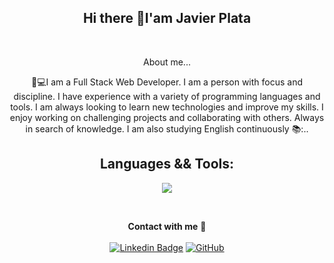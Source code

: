 <h2 align="center">Hi there 👋I'am Javier Plata </h2>
   
   <br>

   <div align="center">
	   
 <p>  About me... </p>
   📲💻I am a Full Stack Web Developer. I am a person with focus and discipline. I have experience with a variety of programming languages and tools. I am always looking to learn new technologies 
   and improve my skills. I enjoy working on challenging projects and collaborating with others. Always in search of knowledge.
                 I am also studying English continuously 📚:..
		 
 ##
 
## Languages && Tools:

<p align="center" p=15>
  <a href="https://skillicons.dev" style="text-decoration: none;">
    <img src="https://skillicons.dev/icons?i=js,java,spring,ts,nodejs,express,mongodb,postgres,sequelize,prisma,nextjs,react,redux,figma,bootstrap,materialui,tailwind,threejs,git, github,gitlab&perline=6" />
  </a>
</p>
<br />	

**Contact with me** 📝 </br></br>
[![Linkedin Badge](https://img.shields.io/badge/-LinkedIn-blue?style=flat-square&logo=Linkedin&logoColor=white&link=https://www.linkedin.com/in/javier-garcia-plata/)](https://www.linkedin.com/in/javier-garcia-plata-033349246/) 
[![GitHub](https://img.shields.io/github/followers/javimt?label=follow&style=social)]([javimt](https://github.com/javimt))
<br />

	
</div>
